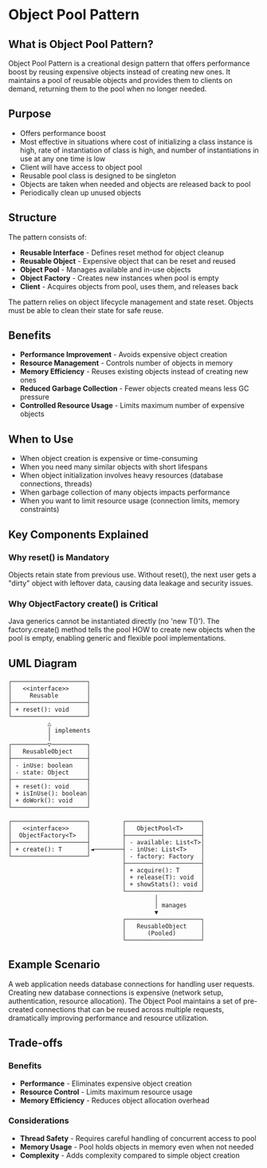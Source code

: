 # Object Pool Pattern

## What is Object Pool Pattern?

Object Pool Pattern is a creational design pattern that offers performance boost by reusing expensive objects instead of creating new ones. It maintains a pool of reusable objects and provides them to clients on demand, returning them to the pool when no longer needed.

## Purpose

- Offers performance boost
- Most effective in situations where cost of initializing a class instance is high, rate of instantiation of class is high, and number of instantiations in use at any one time is low
- Client will have access to object pool
- Reusable pool class is designed to be singleton
- Objects are taken when needed and objects are released back to pool
- Periodically clean up unused objects

## Structure

The pattern consists of:
- **Reusable Interface** - Defines reset method for object cleanup
- **Reusable Object** - Expensive object that can be reset and reused
- **Object Pool** - Manages available and in-use objects
- **Object Factory** - Creates new instances when pool is empty
- **Client** - Acquires objects from pool, uses them, and releases back

The pattern relies on object lifecycle management and state reset. Objects must be able to clean their state for safe reuse.

## Benefits

- **Performance Improvement** - Avoids expensive object creation
- **Resource Management** - Controls number of objects in memory
- **Memory Efficiency** - Reuses existing objects instead of creating new ones
- **Reduced Garbage Collection** - Fewer objects created means less GC pressure
- **Controlled Resource Usage** - Limits maximum number of expensive objects

## When to Use

- When object creation is expensive or time-consuming
- When you need many similar objects with short lifespans
- When object initialization involves heavy resources (database connections, threads)
- When garbage collection of many objects impacts performance
- When you want to limit resource usage (connection limits, memory constraints)

## Key Components Explained

### Why reset() is Mandatory
Objects retain state from previous use. Without reset(), the next user gets a "dirty" object with leftover data, causing data leakage and security issues.

### Why ObjectFactory<T> create() is Critical
Java generics cannot be instantiated directly (no 'new T()'). The factory.create() method tells the pool HOW to create new objects when the pool is empty, enabling generic and flexible pool implementations.

## UML Diagram

```
┌─────────────────────┐
│   <<interface>>     │
│     Reusable        │
├─────────────────────┤
│ + reset(): void     │
└─────────────────────┘
           △
           │ implements
           │
┌──────────▽──────────┐
│   ReusableObject    │
├─────────────────────┤
│ - inUse: boolean    │
│ - state: Object     │
├─────────────────────┤
│ + reset(): void     │
│ + isInUse(): boolean│
│ + doWork(): void    │
└─────────────────────┘

┌─────────────────────┐         ┌─────────────────────┐
│   <<interface>>     │         │   ObjectPool<T>     │
│  ObjectFactory<T>   │         ├─────────────────────┤
├─────────────────────┤         │ - available: List<T>│
│ + create(): T       │◄────────┤ - inUse: List<T>    │
└─────────────────────┘         │ - factory: Factory  │
                                ├─────────────────────┤
                                │ + acquire(): T      │
                                │ + release(T): void  │
                                │ + showStats(): void │
                                └─────────────────────┘
                                         │
                                         │ manages
                                         ▼
                                ┌─────────────────────┐
                                │   ReusableObject    │
                                │      (Pooled)       │
                                └─────────────────────┘
```

## Example Scenario

A web application needs database connections for handling user requests. Creating new database connections is expensive (network setup, authentication, resource allocation). The Object Pool maintains a set of pre-created connections that can be reused across multiple requests, dramatically improving performance and resource utilization.

## Trade-offs

### Benefits
- **Performance** - Eliminates expensive object creation
- **Resource Control** - Limits maximum resource usage
- **Memory Efficiency** - Reduces object allocation overhead

### Considerations
- **Thread Safety** - Requires careful handling of concurrent access to pool
- **Memory Usage** - Pool holds objects in memory even when not needed
- **Complexity** - Adds complexity compared to simple object creation